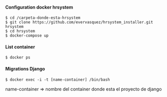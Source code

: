 #### Configuration docker hrsystem

```
$ cd /carpeta-donde-esta-hrsystem
$ git clone https://github.com/evervasquez/hrsystem_installer.git hrsystem
$ cd hrsystem
$ docker-compose up
```


#### List container
```
$ docker ps
```

#### Migrations Django
```
$ docker exec -i -t [name-container] /bin/bash
```
name-container => nombre del container donde esta el proyecto de django
